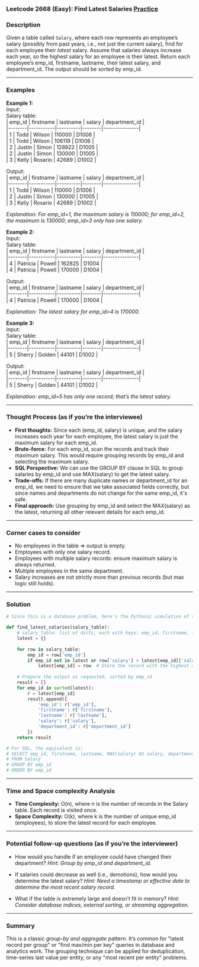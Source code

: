 ### Leetcode 2668 (Easy): Find Latest Salaries [Practice](https://leetcode.com/problems/find-latest-salaries)

### Description  
Given a table called `Salary`, where each row represents an employee’s salary (possibly from past years, i.e., not just the current salary), find for each employee their *latest* salary. Assume that salaries always increase each year, so the highest salary for an employee is their latest. Return each employee’s emp\_id, firstname, lastname, their latest salary, and department\_id. The output should be sorted by emp\_id.

---

### Examples  

**Example 1:**  
Input:  
Salary table:  
| emp_id | firstname | lastname | salary | department_id |  
|--------|-----------|----------|--------|---------------|  
| 1      | Todd      | Wilson   | 110000 | D1006         |  
| 1      | Todd      | Wilson   | 106119 | D1006         |  
| 2      | Justin    | Simon    | 128922 | D1005         |  
| 2      | Justin    | Simon    | 130000 | D1005         |  
| 3      | Kelly     | Rosario  | 42689  | D1002         |

Output:  
| emp_id | firstname | lastname | salary | department_id |  
|--------|-----------|----------|--------|---------------|  
| 1      | Todd      | Wilson   | 110000 | D1006         |  
| 2      | Justin    | Simon    | 130000 | D1005         |  
| 3      | Kelly     | Rosario  | 42689  | D1002         |

*Explanation: For emp_id=1, the maximum salary is 110000; for emp_id=2, the maximum is 130000; emp_id=3 only has one salary.*

**Example 2:**  
Input:  
Salary table:  
| emp_id | firstname | lastname | salary | department_id |  
|--------|-----------|----------|--------|---------------|  
| 4      | Patricia  | Powell   | 162825 | D1004         |  
| 4      | Patricia  | Powell   | 170000 | D1004         |

Output:  
| emp_id | firstname | lastname | salary | department_id |  
|--------|-----------|----------|--------|---------------|  
| 4      | Patricia  | Powell   | 170000 | D1004         |

*Explanation: The latest salary for emp_id=4 is 170000.*

**Example 3:**  
Input:  
Salary table:  
| emp_id | firstname | lastname | salary | department_id |  
|--------|-----------|----------|--------|---------------|  
| 5      | Sherry    | Golden   | 44101  | D1002         |

Output:  
| emp_id | firstname | lastname | salary | department_id |  
|--------|-----------|----------|--------|---------------|  
| 5      | Sherry    | Golden   | 44101  | D1002         |

*Explanation: emp_id=5 has only one record; that’s the latest salary.*

---

### Thought Process (as if you’re the interviewee)  
- **First thoughts:** Since each (emp\_id, salary) is unique, and the salary increases each year for each employee, the latest salary is just the maximum salary for each emp\_id.
- **Brute-force:** For each emp\_id, scan the records and track their maximum salary. This would require grouping records by emp\_id and selecting the maximum salary.
- **SQL Perspective:** We can use the GROUP BY clause in SQL to group salaries by emp\_id and use MAX(salary) to get the latest salary.
- **Trade-offs:** If there are many duplicate names or department\_id for an emp\_id, we need to ensure that we take associated fields correctly, but since names and departments do not change for the same emp\_id, it's safe.
- **Final approach:** Use grouping by emp\_id and select the MAX(salary) as the latest, returning all other relevant details for each emp\_id.

---

### Corner cases to consider  
- No employees in the table ⇒ output is empty.
- Employees with only one salary record.
- Employees with multiple salary records: ensure maximum salary is always returned.
- Multiple employees in the same department.
- Salary increases are not strictly more than previous records (but max logic still holds).

---

### Solution

```python
# Since this is a database problem, here's the Pythonic simulation of the same behavior

def find_latest_salaries(salary_table):
    # salary_table: list of dicts, each with keys: emp_id, firstname, lastname, salary, department_id
    latest = {}
    
    for row in salary_table:
        emp_id = row['emp_id']
        if emp_id not in latest or row['salary'] > latest[emp_id]['salary']:
            latest[emp_id] = row  # Store the record with the highest salary
    
    # Prepare the output as requested, sorted by emp_id
    result = []
    for emp_id in sorted(latest):
        r = latest[emp_id]
        result.append({
            'emp_id': r['emp_id'],
            'firstname': r['firstname'],
            'lastname': r['lastname'],
            'salary': r['salary'],
            'department_id': r['department_id']
        })
    return result

# For SQL, the equivalent is:
# SELECT emp_id, firstname, lastname, MAX(salary) AS salary, department_id
# FROM Salary
# GROUP BY emp_id
# ORDER BY emp_id
```

---

### Time and Space complexity Analysis  

- **Time Complexity:** O(n), where n is the number of records in the Salary table. Each record is visited once.
- **Space Complexity:** O(k), where k is the number of unique emp\_id (employees), to store the latest record for each employee.

---

### Potential follow-up questions (as if you’re the interviewer)  

- How would you handle if an employee could have changed their department?
  *Hint: Group by emp\_id and department\_id.*
  
- If salaries could decrease as well (i.e., demotions), how would you determine the latest salary?
  *Hint: Need a timestamp or effective date to determine the most recent salary record.*
  
- What if the table is extremely large and doesn’t fit in memory?
  *Hint: Consider database indices, external sorting, or streaming aggregation.*

---

### Summary
This is a classic *group-by and aggregate* pattern. It’s common for "latest record per group" or "find max/min per key" queries in database and analytics work. The grouping technique can be applied for deduplication, time-series last value per entity, or any "most recent per entity" problems.